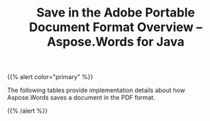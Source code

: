 ﻿---
title: Save in the Adobe Portable Document Format Overview – Aspose.Words for Java
articleTitle: Save in the Adobe Portable Document Format Overview
linktitle: Save in the Adobe Portable Document Format Overview
description: "Work with different features supported when saving to PDF format."
type: docs
weight: 90
url: /java/save-in-the-adobe-portable-document-format-overview/
---

{{% alert color="primary" %}}

The following tables provide implementation details about how Aspose.Words saves a document in the PDF format.

{{% /alert %}}

